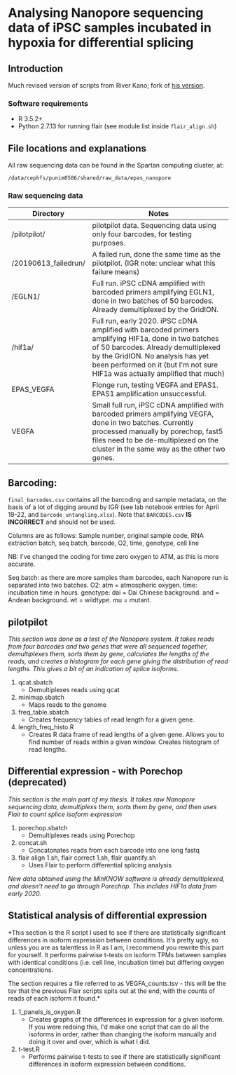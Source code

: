 # Analysing Nanopore sequencing data of iPSC samples incubated in hypoxia for differential splicing

## Introduction
Much revised version of scripts from River Kano; fork of [his version](https://github.com/riverkano/hypoxia_nanopore).

### Software requirements
- R 3.5.2+
- Python 2.7.13 for running flair (see module list inside `flair_align.sh`)

## File locations and explanations
All raw sequencing data can be found in the Spartan computing cluster, at:

`/data/cephfs/punim0586/shared/raw_data/epas_nanopore`

### Raw sequencing data
| Directory | Notes |
|-----------|-------|
| /pilotpilot/ | pilotpilot data. Sequencing data using only four barcodes, for testing purposes. |
| /20190613_failedrun/ | A failed run, done the same time as the pilotpilot. (IGR note: unclear what this failure means) |
| /EGLN1/ | Full run. iPSC cDNA amplified with barcoded primers amplifying EGLN1, done in two batches of 50 barcodes. Already demultiplexed by the GridION. |
| /hif1a/ | Full run, early 2020. iPSC cDNA amplified with barcoded primers amplifying HIF1a, done in two batches of 50 barcodes. Already demultiplexed by the GridION. No analysis has yet been performed on it (but I'm not sure HIF1a was actually amplified that much)|
| EPAS_VEGFA | Flonge run, testing VEGFA and EPAS1. EPAS1 amplification unsuccessful. |
| VEGFA | Small full run, iPSC cDNA amplified with barcoded primers amplifying VEGFA, done in two batches. Currently processed manually by porechop, fast5 files need to be de-multiplexed on the cluster in the same way as the other two genes.|

## Barcoding:

`final_barcodes.csv` contains all the barcoding and sample metadata, on the basis of a lot of digging around by IGR (see lab notebook entries for April 19-22, and `barcode_untangling.xlsx`). Note that `BARCODES.csv` **IS INCORRECT** and should not be used. 

Columns are as follows:
Sample number, original sample code, RNA extraction batch, seq batch, barcode, O2, time, genotype, cell line

NB: I've changed the coding for time zero oxygen to ATM, as this is more accurate. 

Seq batch: as there are more samples tham barcodes, each Nanopore run is separated into two batches.
O2: atm = atmospheric oxygen.
time: incubation time in hours.
genotype: dai = Dai Chinese background. and = Andean background. wt = wildtype. mu = mutant.







## pilotpilot
*This section was done as a test of the Nanopore system. It takes reads from four barcodes and two genes that were all sequenced together, demultiplexes them, sorts them by gene, calculates the lengths of the reads, and creates a histogram for each gene giving the distribution of read lengths. This gives a bit of an indication of splice isoforms.*

1. qcat.sbatch
	- Demultiplexes reads using qcat
1. minimap.sbatch
	- Maps reads to the genome
1. freq_table.sbatch
	- Creates frequency tables of read length for a given gene.
1. length_freq_histo.R
	- Creates R data frame of read lengths of a given gene. Allows you to find number of reads within a given window. Creates histogram of read lengths.




## Differential expression - with Porechop (deprecated)
*This section is the main part of my thesis. It takes raw Nanopore sequencing data, demultiplexs them, sorts them by gene, and then uses Flair to count splice isoform expression*

1. porechop.sbatch
	- Demultiplexes reads using Porechop
1. concat.sh
	- Concatonates reads from each barcode into one long fastq
1. flair align 1.sh, flair correct 1.sh, flair quantify.sh
	- Uses Flair to perform differential splicing analysis

*New data obtained using the MinKNOW software is already demultiplexed, and doesn't need to go through Porechop. This inclides HIF1a data from early 2020.*

## Statistical analysis of differential expression
*This section is the R script I used to see if there are statistically significant differences in isoform expression between conditions. It's pretty ugly, so unless you are as talentless in R as I am, I recommend you rewrite this part for yourself. It performs pairwise t-tests on isoform TPMs between samples with identical conditions (i.e. cell line, incubation time) but differing oxygen concentrations.

The section requires a file referred to as VEGFA_counts.tsv - this will be the tsv that the previous Flair scripts spits out at the end, with the counts of reads of each isoform it found.*

1. 1_panels_is_oxygen.R
	- Creates graphs of the differences in expression for a given isoform. If you were redoing this, I'd make one script that can do all the isoforms in order, rather than changing the isoform manually and doing it over and over, which is what I did.
1. t-test.R
	- Performs pairwise t-tests to see if there are statistically significant differences in isoform expression between conditions.

